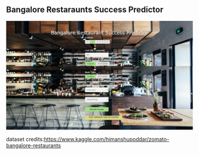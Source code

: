 ## Bangalore Restaraunts Success Predictor
![](app.PNG)

dataset credits:https://www.kaggle.com/himanshupoddar/zomato-bangalore-restaurants
